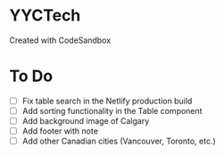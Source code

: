 # YYCTech
Created with CodeSandbox

# To Do
- [ ] Fix table search in the Netlify production build
- [ ] Add sorting functionality in the Table component
- [ ] Add background image of Calgary
- [ ] Add footer with note
- [ ] Add other Canadian cities (Vancouver, Toronto, etc.)
